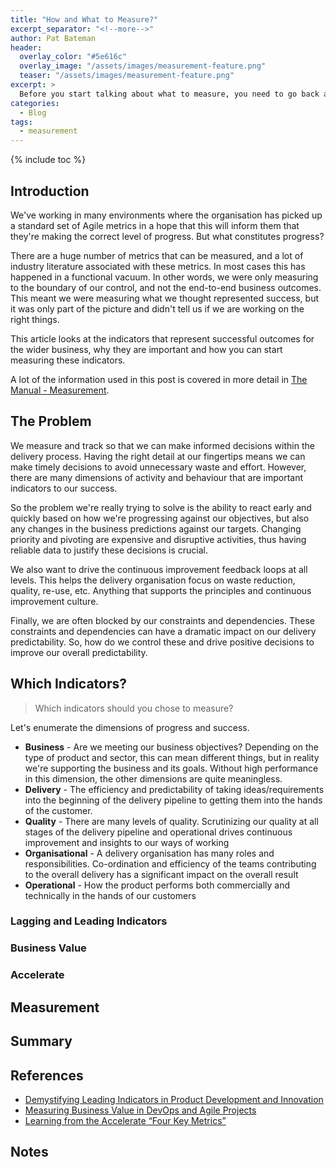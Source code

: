 ```yaml
---
title: "How and What to Measure?"
excerpt_separator: "<!--more-->"
author: Pat Bateman
header:
  overlay_color: "#5e616c"
  overlay_image: "/assets/images/measurement-feature.png"
  teaser: "/assets/images/measurement-feature.png"
excerpt: >
  Before you start talking about what to measure, you need to go back and question your intent
categories:
  - Blog
tags:
  - measurement
---
```


{% include toc %}

## Introduction

We've working in many environments where the organisation has picked up a standard set of Agile metrics in a hope that
this will inform them that they're making the correct level of progress. But what constitutes progress? 

There are a huge number of metrics that can be measured, and a lot of industry literature associated with these metrics.
In most cases this has happened in a  functional vacuum. In other words, we were only measuring to the boundary of our
control, and not the end-to-end business outcomes. This meant we were measuring what we thought represented success, but
it was only part of the picture and didn't tell us if we are working on the right things.

This article looks at the indicators that represent successful outcomes for the wider business, why they are important
and how you can start measuring these indicators.

A lot of the information used in this post is covered in more detail in [The Manual - Measurement](/_pages/the-manual/measurement).

## The Problem

We measure and track so that we can make informed decisions within the delivery process. Having the right detail at our 
fingertips means we can make timely decisions to avoid unnecessary waste and effort. However, there are many dimensions
of activity and behaviour that are important indicators to our success.

So the problem we're really trying to solve is the ability to react early and quickly based on how we're progressing
against our objectives, but also any changes in the business predictions against our targets. Changing priority and 
pivoting are expensive and disruptive activities, thus having reliable data to justify these decisions is crucial.

We also want to drive the continuous improvement feedback loops at all levels. This helps the delivery organisation 
focus on waste reduction, quality, re-use, etc. Anything that supports the principles and continuous improvement 
culture.

Finally, we are often blocked by our constraints and dependencies. These constraints and dependencies can have a
dramatic impact on our delivery predictability. So, how do we control these and drive positive decisions to improve our
overall predictability. 

## Which Indicators?

> Which indicators should you chose to measure? 

Let's enumerate the dimensions of progress and success.

* **Business** - Are we meeting our business objectives? Depending on the type of product and sector, this can mean different things, but in reality we're supporting the business and its goals. Without high performance in this dimension, the other dimensions are quite meaningless.
* **Delivery** - The efficiency and predictability of taking ideas/requirements into the beginning of the delivery pipeline to getting them into the hands of the customer. 
* **Quality** - There are many levels of quality. Scrutinizing our quality at all stages of the delivery pipeline and operational drives continuous improvement and insights to our ways of working 
* **Organisational** - A delivery organisation has many roles and responsibilities. Co-ordination and efficiency of the teams contributing to the overall delivery has a significant impact on the overall result
* **Operational** - How the product performs both commercially and technically in the hands of our customers 

### Lagging and Leading Indicators

### Business Value

### Accelerate

## Measurement

## Summary

## References

* [Demystifying Leading Indicators in Product Development and Innovation](https://www.scaledagile.com/blog/demystifying-leading-indicators-in-product-development-and-innovation/)
* [Measuring Business Value in DevOps and Agile Projects](https://www.linkedin.com/pulse/measuring-business-value-devops-agile-projects-andre-kaminski/)
* [Learning from the Accelerate “Four Key Metrics”](https://medium.com/ingeniouslysimple/learning-from-the-accelerate-four-key-metrics-91725675e30a)

## Notes

